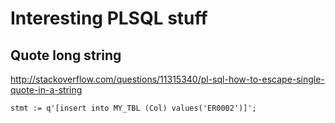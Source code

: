 
# Interesting PLSQL stuff

## Quote long string

http://stackoverflow.com/questions/11315340/pl-sql-how-to-escape-single-quote-in-a-string

~~~plsql
stmt := q'[insert into MY_TBL (Col) values('ER0002')]';
~~~